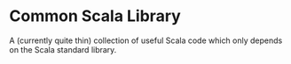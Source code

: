 Common Scala Library
====================

A (currently quite thin) collection of useful Scala code which only depends on the Scala standard library.
 
